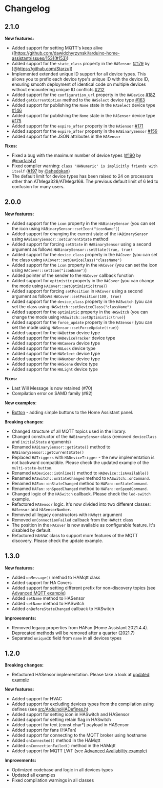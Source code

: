 # Changelog

## 2.1.0

**New features:**
* Added support for setting MQTT's keep alive ([https://github.com/dawidchyrzynski/arduino-home-assistant/issues/153](#153))
* Added support for the `state_class` property in the `HASensor` ([#179](https://github.com/dawidchyrzynski/arduino-home-assistant/pull/179) by [@https://github.com/Starzu])
* Implemented extended unique ID support for all device types. This allows you to prefix each device type's unique ID with the device ID, ensuring smooth deployment of identical code on multiple devices without encountering unique ID conflicts [#212](https://github.com/dawidchyrzynski/arduino-home-assistant/issues/212#issuecomment-1919832684)
* Added support for the `configuration_url` property in the `HADevice` [#182](https://github.com/dawidchyrzynski/arduino-home-assistant/issues/182)
* Added `getCurrentOption` method to the `HASelect` device type [#163](https://github.com/dawidchyrzynski/arduino-home-assistant/issues/163)
* Added support for publishing the `None` state in the `HASelect` device type [#146](https://github.com/dawidchyrzynski/arduino-home-assistant/issues/146)
* Added support for publishing the `None` state in the `HASensor` device type [#175](https://github.com/dawidchyrzynski/arduino-home-assistant/issues/175)
* Added support for the `expire_after` property in the `HASensor` [#171](https://github.com/dawidchyrzynski/arduino-home-assistant/issues/171)
* Added support for the `expire_after` property in the `HABinarySensor` [#159](https://github.com/dawidchyrzynski/arduino-home-assistant/issues/159)
* Added support for the JSON attributes in the `HASensor`

**Fixes:**
* Fixed a bug with the maximum number of device types ([#190](https://github.com/dawidchyrzynski/arduino-home-assistant/issues/190) by [@martaisty](https://github.com/martaisty))
* Fixed compiler warning: `class 'HANumeric' is implicitly friends with itself` ([#197](https://github.com/dawidchyrzynski/arduino-home-assistant/pull/197) by [@shedokan](https://github.com/shedokan))
* The default limit for device types has been raised to 24 on processors other than ATMega328/ATMega168. The previous default limit of 6 led to confusion for many users.

## 2.0.0

**New features:**

* Added support for the `icon` property in the `HABinarySensor` (you can set the icon using `HABinarySensor::setIcon("iconName")`)
* Added support for changing the current state of the `HABinarySensor` using `HABinarySensor::setCurrentState` method
* Added support for forcing `setState` in `HABinarySensor` using a second argument as follows `HABinarySensor::setState(true, true)`
* Added support for the `device_class` property in the `HACover` (you can set the class using `HACover::setDeviceClass("className")`
* Added support for the `icon` property in the `HACover` (you can set the icon using `HACover::setIcon("iconName")`)
* Added pointer of the sender to the `HACover` callback function
* Added support for `optimistic` property in the `HACover` (you can change the mode using `HACover::setOptimistic(true)`)
* Added support for forcing `setPosition` in `HACover` using a second argument as follows `HACover::setPosition(100, true)`
* Added support for the `device_class` property in the `HASwitch` (you can set the class using `HASwitch::setDeviceClass("className")`
* Added support for the `optimistic` property in the `HASwitch` (you can change the mode using `HASwitch::setOptimistic(true)`)
* Added support for the `force_update` property in the `HASensor` (you can set the mode using `HASensor::setForceUpdate(true)`)
* Added support for the `HAButton` device type
* Added support for the `HADeviceTracker` device type
* Added support for the `HACamera` device type
* Added support for the `HALock` device type
* Added support for the `HASelect` device type
* Added support for the `HANumber` device type
* Added support for the `HAScene` device type
* Added support for the `HALight` device type

**Fixes:**
* Last Will Message is now retained (#70)
* Compilation error on SAMD family (#82)

**New examples:**
* [Button](examples/button/button.ino) - adding simple buttons to the Home Assistant panel.

**Breaking changes:**

* Changed structure of all MQTT topics used in the library.
* Changed constructor of the `HABinarySensor` class (removed `deviceClass` and `initialState` arguments)
* Renamed `HABinarySensor::getState()` method to `HABinarySensor::getCurrentState()`
* Replaced `HATriggers` with `HADeviceTrigger` - the new implementation is not backward compatible. Please check the updated example of the `multi-state-button`.
* Renamed `HADevice::isOnline()` method to `HADevice::isAvailable()`
* Renamed `HASwitch::onStateChanged` method to `HASwitch::onCommand`.
* Renamed `HAFan::onStateChanged` method to `HAFan::onStateCommand`.
* Renamed `HAFan::onSpeedChanged` method to `HAFan::onSpeedCommand`.
* Changed logic of the `HASwitch` callback. Please check the `led-switch` example.
* Refactored `HASensor` logic. It's now divided into two different classes: `HASensor` and `HASensorNumber`.
* Removed all legacy constructors with `HAMqtt` argument
* Removed `onConnectionFailed` callback from the `HAMqtt` class
* The position in the `HACover` is now available as configurable feature. It's disabled by default.
* Refactored `HAHVAC` class to support more features of the MQTT discovery. Please check the update example.

## 1.3.0

**New features:**
* Added `onMessage()` method to HAMqtt class
* Added support for HA Covers
* Added support for setting different prefix for non-discovery topics (see [Advanced MQTT example](examples/mqtt-advanced/mqtt-advanced.ino))
* Added `setName` method to HASensor
* Added `setName` method to HASwitch
* Added `onBeforeStateChanged` callback to HASwitch

**Improvements:**
* Removed legacy properties from HAFan (Home Assistant 2021.4.4). Deprecated methods will be removed after a quarter (2021.7)
* Separated `uniqueID` field from `name` in all devices types

## 1.2.0

**Breaking changes:**
* Refactored HASensor implementation. Please take a look at [updated example](examples/sensor/sensor.ino)

**New features:**
* Added support for HVAC
* Added support for excluding devices types from the compilation using defines (see [src/ArduinoHADefines.h](src/ArduinoHADefines.h))
* Added support for setting icon in HASwitch and HASensor
* Added support for setting retain flag in HASwitch
* Added support for text (const char*) payload in HASensor
* Added support for fans (HAFan)
* Added support for connecting to the MQTT broker using hostname
* Added `onConnected()` method in the HAMqtt
* Added `onConnectionFailed()` method in the HAMqtt
* Added support for MQTT LWT (see [Advanced Availability example](examples/advanced-availability/advanced-availability.ino))

**Improvements:**
* Optimized codebase and logic in all devices types
* Updated all examples
* Fixed compilation warnings in all classes
